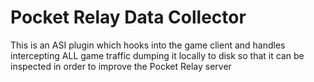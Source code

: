 # Pocket Relay Data Collector

This is an ASI plugin which hooks into the game client and handles intercepting ALL game traffic 
dumping it locally to disk so that it can be inspected in order to improve the Pocket Relay server